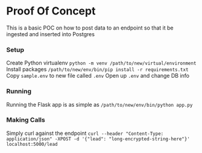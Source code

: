 # Proof Of Concept
This is a basic POC on how to post data to an endpoint so that it be ingested and inserted into Postgres

### Setup
Create Python virtualenv `python -m venv /path/to/new/virtual/environment`
Install packages `/path/to/new/env/bin/pip install -r requirements.txt`
Copy `sample.env` to new file called `.env`
Open up `.env` and change DB info

### Running
Running the Flask app is as simple as `/path/to/new/env/bin/python app.py`

### Making Calls
Simply curl against the endpoint `curl --header "Content-Type: application/json" -XPOST -d '{"lead": "long-encrypted-string-here"}' localhost:5000/lead`

